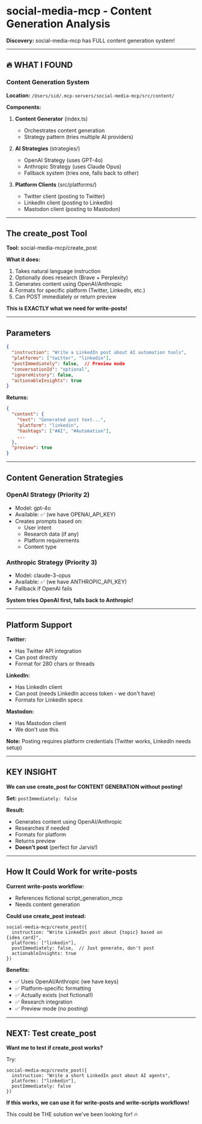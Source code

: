 # social-media-mcp - Content Generation Analysis

**Discovery:** social-media-mcp has FULL content generation system!

---

## 🔥 WHAT I FOUND

### Content Generation System

**Location:** `/Users/sid/.mcp-servers/social-media-mcp/src/content/`

**Components:**
1. **Content Generator** (index.ts)
   - Orchestrates content generation
   - Strategy pattern (tries multiple AI providers)

2. **AI Strategies** (strategies/)
   - OpenAI Strategy (uses GPT-4o)
   - Anthropic Strategy (uses Claude Opus)
   - Fallback system (tries one, falls back to other)

3. **Platform Clients** (src/platforms/)
   - Twitter client (posting to Twitter)
   - LinkedIn client (posting to LinkedIn)
   - Mastodon client (posting to Mastodon)

---

## The create_post Tool

**Tool:** social-media-mcp/create_post

**What it does:**
1. Takes natural language instruction
2. Optionally does research (Brave + Perplexity)
3. Generates content using OpenAI/Anthropic
4. Formats for specific platform (Twitter, LinkedIn, etc.)
5. Can POST immediately or return preview

**This is EXACTLY what we need for write-posts!**

---

## Parameters

```json
{
  "instruction": "Write a LinkedIn post about AI automation tools",
  "platforms": ["twitter", "linkedin"],
  "postImmediately": false,  // Preview mode
  "conversationId": "optional",
  "ignoreHistory": false,
  "actionableInsights": true
}
```

**Returns:**
```json
{
  "content": {
    "text": "Generated post text...",
    "platform": "linkedin",
    "hashtags": ["#AI", "#Automation"],
    ...
  },
  "preview": true
}
```

---

## Content Generation Strategies

### OpenAI Strategy (Priority 2)
- Model: gpt-4o
- Available: ✅ (we have OPENAI_API_KEY)
- Creates prompts based on:
  - User intent
  - Research data (if any)
  - Platform requirements
  - Content type

### Anthropic Strategy (Priority 3)
- Model: claude-3-opus
- Available: ✅ (we have ANTHROPIC_API_KEY)
- Fallback if OpenAI fails

**System tries OpenAI first, falls back to Anthropic!**

---

## Platform Support

**Twitter:**
- Has Twitter API integration
- Can post directly
- Format for 280 chars or threads

**LinkedIn:**
- Has LinkedIn client
- Can post (needs LinkedIn access token - we don't have)
- Formats for LinkedIn specs

**Mastodon:**
- Has Mastodon client
- We don't use this

**Note:** Posting requires platform credentials (Twitter works, LinkedIn needs setup)

---

## KEY INSIGHT

**We can use create_post for CONTENT GENERATION without posting!**

**Set:** `postImmediately: false`

**Result:**
- Generates content using OpenAI/Anthropic
- Researches if needed
- Formats for platform
- Returns preview
- **Doesn't post** (perfect for Jarvis!)

---

## How It Could Work for write-posts

**Current write-posts workflow:**
- References fictional script_generation_mcp
- Needs content generation

**Could use create_post instead:**
```
social-media-mcp/create_post({
  instruction: "Write LinkedIn post about {topic} based on {idea_card}",
  platforms: ["linkedin"],
  postImmediately: false,  // Just generate, don't post
  actionableInsights: true
})
```

**Benefits:**
- ✅ Uses OpenAI/Anthropic (we have keys)
- ✅ Platform-specific formatting
- ✅ Actually exists (not fictional!)
- ✅ Research integration
- ✅ Preview mode (no posting)

---

## NEXT: Test create_post

**Want me to test if create_post works?**

Try:
```
social-media-mcp/create_post({
  instruction: "Write a short LinkedIn post about AI agents",
  platforms: ["linkedin"],
  postImmediately: false
})
```

**If this works, we can use it for write-posts and write-scripts workflows!**

This could be THE solution we've been looking for! 🔥
